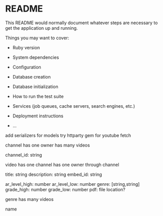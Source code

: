 # README

This README would normally document whatever steps are necessary to get the
application up and running.

Things you may want to cover:

* Ruby version

* System dependencies

* Configuration

* Database creation

* Database initialization

* How to run the test suite

* Services (job queues, cache servers, search engines, etc.)

* Deployment instructions

* ...


add serializers for models
try httparty gem for youtube fetch



channel
has one owner
has many videos

channel_id: string


video
has one channel
has one owner through channel


title: string
description: string
embed_id: string

ar_level_high: number
ar_level_low: number
genre: [string,string]
grade_high: number
grade_low: number
pdf: file location?


genre
has many videos

name
